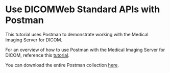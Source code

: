 # Use DICOMWeb Standard APIs with Postman

This tutorial uses Postman to demonstrate working with the Medical Imaging Server for DICOM.

For an overview of how to use Postman with the Medical Imaging Server for DICOM, reference this [tutorial](tutorials/use-the-medical-imaging-server-apis.md).

You can download the entire Postman collection [here](../resources/Conformance-as-Postman.postman_collection.json).
